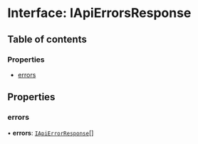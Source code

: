 # Interface: IApiErrorsResponse

## Table of contents

### Properties

- [errors](IApiErrorsResponse.md#errors)

## Properties

### errors

• **errors**: [`IApiErrorResponse`](IApiErrorResponse.md)[]
